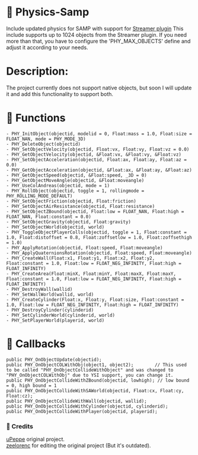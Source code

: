 # 🎢 Physics-Samp
Include updated physics for SAMP with support for [Streamer plugin](https://github.com/samp-incognito/samp-streamer-plugin)
This include supports up to 1024 objects from the Streamer plugin. If you need more than that, you have to configure the 'PHY_MAX_OBJECTS' define and adjust it according to your needs.

# Description:
The project currently does not support native objects, but soon I will update it and add this functionality to support both.

# 📃 Functions
```pawn
- PHY_InitObject(objectid, modelid = 0, Float:mass = 1.0, Float:size = FLOAT_NAN, mode = PHY_MODE_3D)
- PHY_DeleteObject(objectid)
- PHY_SetObjectVelocity(objectid, Float:vx, Float:vy, Float:vz = 0.0)
- PHY_GetObjectVelocity(objectid, &Float:vx, &Float:vy, &Float:vz)
- PHY_SetObjectAcceleration(objectid, Float:ax, Float:ay, Float:az = 0.0)
- PHY_GetObjectAcceleration(objectid, &Float:ax, &Float:ay, &Float:az)
- PHY_GetObjectSpeed(objectid, &Float:speed, _3D = 0)
- PHY_GetObjectMoveAngle(objectid, &Float:moveangle)
- PHY_UseColAndreas(objectid, mode = 1)
- PHY_RollObject(objectid, toggle = 1, rollingmode = PHY_ROLLING_MODE_DEFAULT)
- PHY_SetObjectFriction(objectid, Float:friction)
- PHY_SetObjectAirResistance(objectid, Float:resistance)
- PHY_SetObjectZBound(objectid, Float:low = FLOAT_NAN, Float:high = FLOAT_NAN, Float:constant = 0.0)
- PHY_SetObjectGravity(objectid, Float:gravity)
- PHY_SetObjectWorld(objectid, world)
- PHY_ToggleObjectPlayerColls(objectid, toggle = 1, Float:constant = 1.0, Float:distoffset = 0.8, Float:zoffsetlow = 1.0, Float:zoffsethigh = 1.0)
- PHY_ApplyRotation(objectid, Float:speed, Float:moveangle)
- PHY_ApplyQuaternionsRotation(objectid, Float:speed, Float:moveangle)
- PHY_CreateWall(Float:x1, Float:y1, Float:x2, Float:y2, Float:constant = 1.0, Float:low = FLOAT_NEG_INFINITY, Float:high = FLOAT_INFINITY)
- PHY_CreateArea(Float:minX, Float:minY, Float:maxX, Float:maxY, Float:constant = 1.0, Float:low = FLOAT_NEG_INFINITY, Float:high = FLOAT_INFINITY)
- PHY_DestroyWall(wallid)
- PHY_SetWallWorld(wallid, world)
- PHY_CreateCylinder(Float:x, Float:y, Float:size, Float:constant = 1.0, Float:low = FLOAT_NEG_INFINITY, Float:high = FLOAT_INFINITY)
- PHY_DestroyCylinder(cylinderid)
- PHY_SetCylinderWorld(cylinderid, world)
- PHY_SetPlayerWorld(playerid, world)
```

# 📃 Callbacks
```pawn
public PHY_OnObjectUpdate(objectid);
public PHY_OnObjectCOLWithObj(object1, object2);		// This used to be called "PHY_OnObjectCollideWithObject" and was changed to "PHY_OnObjectCOLWithObj" due to YSI support, you can change it.
public PHY_OnObjectCollideWithZBound(objectid, lowhigh); // low bound = 0, high bound = 1
public PHY_OnObjectCollideWithSAWorld(objectid, Float:cx, Float:cy, Float:cz);
public PHY_OnObjectCollideWithWall(objectid, wallid);
public PHY_OnObjectCollideWithCylinder(objectid, cylinderid);
public PHY_OnObjectCollideWithPlayer(objectid, playerid);
```

### 📁 Credits

[uPeppe](https://github.com/uPeppe/physics.inc) original project.<br>
[zeelorenc](https://github.com/zeelorenc/Object-Physics) for editing the original project (But it's outdated).
